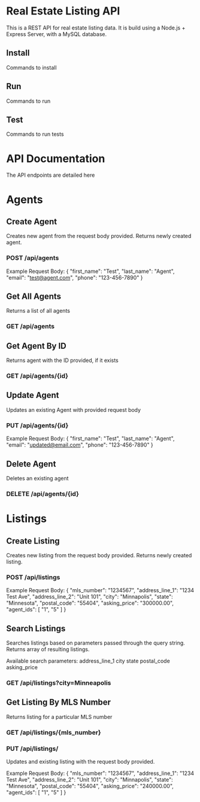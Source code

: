 # Real Estate Listing API

This is a REST API for real estate listing data. It is build using a Node.js + Express Server, with a MySQL database.

## Install

Commands to install

## Run

Commands to run

## Test

Commands to run tests

# API Documentation

The API endpoints are detailed here

# Agents

## Create Agent

Creates new agent from the request body provided. Returns newly created agent.

### POST /api/agents

Example Request Body:
{
"first_name": "Test",
"last_name": "Agent",
"email": "test@agent.com",
"phone": "123-456-7890"
}

## Get All Agents

Returns a list of all agents

### GET /api/agents

## Get Agent By ID

Returns agent with the ID provided, if it exists

### GET /api/agents/{id}

## Update Agent

Updates an existing Agent with provided request body

### PUT /api/agents/{id}

Example Request Body:
{
"first_name": "Test",
"last_name": "Agent",
"email": "updated@email.com",
"phone": "123-456-7890"
}

## Delete Agent

Deletes an existing agent

### DELETE /api/agents/{id}

# Listings

## Create Listing

Creates new listing from the request body provided. Returns newly created listing.

### POST /api/listings

Example Request Body:
{
"mls_number": "1234567",
"address_line_1": "1234 Test Ave",
"address_line_2": "Unit 101",
"city": "Minnapolis",
"state": "Minnesota",
"postal_code": "55404",
"asking_price": "300000.00",
"agent_ids": [ "1", "5" ]
}

## Search Listings

Searches listings based on parameters passed through the query string. Returns array of resulting listings.

Available search parameters:
address_line_1
city
state
postal_code
asking_price

### GET /api/listings?city=Minneapolis

## Get Listing By MLS Number

Returns listing for a particular MLS number

### GET /api/listings/{mls_number}

### PUT /api/listings/

Updates and existing listing with the request body provided.

Example Request Body:
{
"mls_number": "1234567",
"address_line_1": "1234 Test Ave",
"address_line_2": "Unit 101",
"city": "Minnapolis",
"state": "Minnesota",
"postal_code": "55404",
"asking_price": "240000.00",
"agent_ids": [ "1", "5" ]
}

